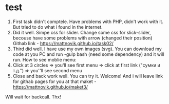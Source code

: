 # test
1) First task didn't comptele. Have problems with PHP, didn't work with it. But tried to do what i found in the internet. 
2) Did it well. Simpe css for slider. Change some css for slick-slider, becouse have some problems with arrow (changed their position)
Githab link - https://mattnovik.github.io/task02/
3) Third did well. I have use my own images (svg). You can download my code at you PC and run -gulp bash (need some dependency) and it will run. 
How to see moblie menu:
1) Click at 3 circles => you'll see first menu => click at first link ("сумки и т.д.") => you''ll see second menu
2) Close and back work well. You can try it. Welcome!
And i will leave link for githab pages for you at that maket - https://mattnovik.github.io/maket3/

Will wait for backcall. Thx!
